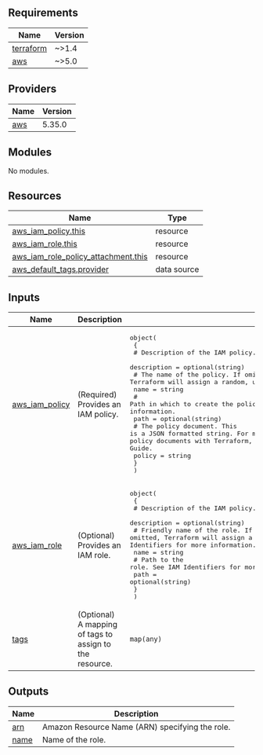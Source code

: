 <!-- BEGIN_TF_DOCS -->
## Requirements

| Name | Version |
|------|---------|
| <a name="requirement_terraform"></a> [terraform](#requirement\_terraform) | ~>1.4 |
| <a name="requirement_aws"></a> [aws](#requirement\_aws) | ~>5.0 |

## Providers

| Name | Version |
|------|---------|
| <a name="provider_aws"></a> [aws](#provider\_aws) | 5.35.0 |

## Modules

No modules.

## Resources

| Name | Type |
|------|------|
| [aws_iam_policy.this](https://registry.terraform.io/providers/hashicorp/aws/latest/docs/resources/iam_policy) | resource |
| [aws_iam_role.this](https://registry.terraform.io/providers/hashicorp/aws/latest/docs/resources/iam_role) | resource |
| [aws_iam_role_policy_attachment.this](https://registry.terraform.io/providers/hashicorp/aws/latest/docs/resources/iam_role_policy_attachment) | resource |
| [aws_default_tags.provider](https://registry.terraform.io/providers/hashicorp/aws/latest/docs/data-sources/default_tags) | data source |

## Inputs

| Name | Description | Type | Default | Required |
|------|-------------|------|---------|:--------:|
| <a name="input_aws_iam_policy"></a> [aws\_iam\_policy](#input\_aws\_iam\_policy) | (Required) Provides an IAM policy. | <pre>object(<br>    {<br>      # Description of the IAM policy.<br>      description = optional(string)<br>      # The name of the policy. If omitted, Terraform will assign a random, unique name.<br>      name = string<br>      # Path in which to create the policy. See IAM Identifiers for more information.<br>      path = optional(string)<br>      # The policy document. This is a JSON formatted string. For more information about building AWS IAM policy documents with Terraform, see the AWS IAM Policy Document Guide.<br>      policy = string<br>    }<br>  )</pre> | n/a | yes |
| <a name="input_aws_iam_role"></a> [aws\_iam\_role](#input\_aws\_iam\_role) | (Optional) Provides an IAM role. | <pre>object(<br>    {<br>      # Description of the IAM policy.<br>      description = optional(string)<br>      # Friendly name of the role. If omitted, Terraform will assign a random, unique name. See IAM Identifiers for more information.<br>      name = string<br>      # Path to the role. See IAM Identifiers for more information.<br>      path = optional(string)<br>    }<br>  )</pre> | <pre>{<br>  "description": "Role for CloudTrail.",<br>  "name": "cloudtrail-role",<br>  "path": "/"<br>}</pre> | no |
| <a name="input_tags"></a> [tags](#input\_tags) | (Optional) A mapping of tags to assign to the resource. | `map(any)` | `null` | no |

## Outputs

| Name | Description |
|------|-------------|
| <a name="output_arn"></a> [arn](#output\_arn) | Amazon Resource Name (ARN) specifying the role. |
| <a name="output_name"></a> [name](#output\_name) | Name of the role. |
<!-- END_TF_DOCS -->
